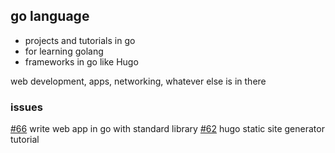 ## go language
- projects and tutorials in go
- for learning golang
- frameworks in go like Hugo

web development, apps, networking, whatever else is in there

### issues
[#66](https://github.com/mahiki/sde-path/issues/66) write web app in go with standard library
[#62](https://github.com/mahiki/sde-path/issues/62) hugo static site generator tutorial

